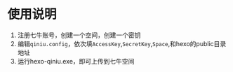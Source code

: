 # 使用说明

1. 注册七牛账号，创建一个空间，创建一个密钥
2. 编辑`qiniu.config`，依次填`AccessKey`,`SecretKey`,`Space`,和hexo的public目录地址
3. 运行hexo-qiniu.exe，即可上传到七牛空间

